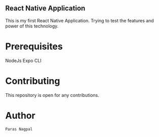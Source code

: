 ## React Native Application

This is my first React Native Application. Trying to test the features and power of this technology.

# Prerequisites

 NodeJs
 Expo CLI

# Contributing

This repository is open for any contributions.

# Author

 `Paras Nagpal`

 